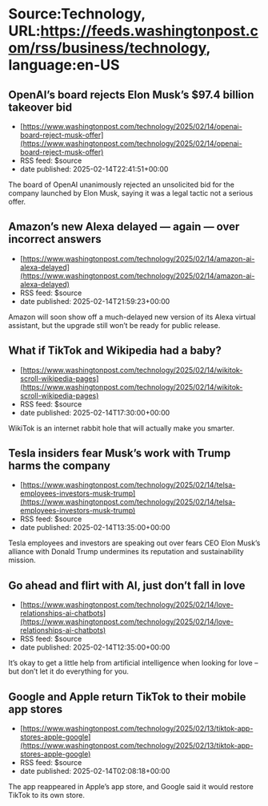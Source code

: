 # Source:Technology, URL:https://feeds.washingtonpost.com/rss/business/technology, language:en-US

## OpenAI’s board rejects Elon Musk’s $97.4 billion takeover bid
 - [https://www.washingtonpost.com/technology/2025/02/14/openai-board-reject-musk-offer](https://www.washingtonpost.com/technology/2025/02/14/openai-board-reject-musk-offer)
 - RSS feed: $source
 - date published: 2025-02-14T22:41:51+00:00

The board of OpenAI unanimously rejected an unsolicited bid for the company launched by Elon Musk, saying it was a legal tactic not a serious offer.

## Amazon’s new Alexa delayed — again — over incorrect answers
 - [https://www.washingtonpost.com/technology/2025/02/14/amazon-ai-alexa-delayed](https://www.washingtonpost.com/technology/2025/02/14/amazon-ai-alexa-delayed)
 - RSS feed: $source
 - date published: 2025-02-14T21:59:23+00:00

Amazon will soon show off a much-delayed new version of its Alexa virtual assistant, but the upgrade still won’t be ready for public release.

## What if TikTok and Wikipedia had a baby?
 - [https://www.washingtonpost.com/technology/2025/02/14/wikitok-scroll-wikipedia-pages](https://www.washingtonpost.com/technology/2025/02/14/wikitok-scroll-wikipedia-pages)
 - RSS feed: $source
 - date published: 2025-02-14T17:30:00+00:00

WikiTok is an internet rabbit hole that will actually make you smarter.

## Tesla insiders fear Musk’s work with Trump harms the company
 - [https://www.washingtonpost.com/technology/2025/02/14/telsa-employees-investors-musk-trump](https://www.washingtonpost.com/technology/2025/02/14/telsa-employees-investors-musk-trump)
 - RSS feed: $source
 - date published: 2025-02-14T13:35:00+00:00

Tesla employees and investors are speaking out over fears CEO Elon Musk’s alliance with Donald Trump undermines its reputation and sustainability mission.

## Go ahead and flirt with AI, just don’t fall in love
 - [https://www.washingtonpost.com/technology/2025/02/14/love-relationships-ai-chatbots](https://www.washingtonpost.com/technology/2025/02/14/love-relationships-ai-chatbots)
 - RSS feed: $source
 - date published: 2025-02-14T12:35:00+00:00

It’s okay to get a little help from artificial intelligence when looking for love – but don’t let it do everything for you.

## Google and Apple return TikTok to their mobile app stores
 - [https://www.washingtonpost.com/technology/2025/02/13/tiktok-app-stores-apple-google](https://www.washingtonpost.com/technology/2025/02/13/tiktok-app-stores-apple-google)
 - RSS feed: $source
 - date published: 2025-02-14T02:08:18+00:00

The app reappeared in Apple’s app store, and Google said it would restore TikTok to its own store.

